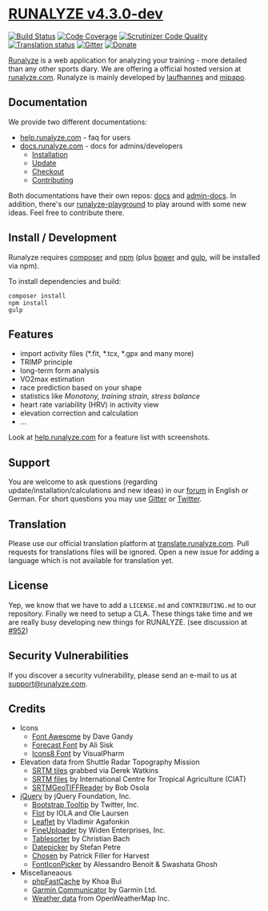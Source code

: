 # [RUNALYZE v4.3.0-dev](https://blog.runalyze.com)

[![Build Status](https://travis-ci.org/Runalyze/Runalyze.svg?branch=master)](https://travis-ci.org/Runalyze/Runalyze)
[![Code Coverage](https://scrutinizer-ci.com/g/Runalyze/Runalyze/badges/coverage.png?b=master)](https://scrutinizer-ci.com/g/Runalyze/Runalyze/?branch=master)
[![Scrutinizer Code Quality](https://scrutinizer-ci.com/g/Runalyze/Runalyze/badges/quality-score.png?b=master)](https://scrutinizer-ci.com/g/Runalyze/Runalyze/?branch=master)
[![Translation status](https://translate.runalyze.com/widgets/runalyze/-/svg-badge.svg)](http://translate.runalyze.de/engage/runalyze/?utm_source=widget)
[![Gitter](https://badges.gitter.im/Join%20Chat.svg)](https://gitter.im/Runalyze/Runalyze?utm_source=badge&utm_medium=badge&utm_campaign=pr-badge&utm_content=badge)
[![Donate](https://img.shields.io/badge/Donate-PayPal-green.svg)](https://www.paypal.com/cgi-bin/webscr?cmd=_s-xclick&hosted_button_id=97LV7VEAG4KK6)

[Runalyze](https://blog.runalyze.com) is a web application for analyzing your training - more detailed than any other sports diary.
We are offering a official hosted version at [runalyze.com](https://runalyze.com).
Runalyze is mainly developed by [laufhannes](https://github.com/laufhannes) and [mipapo](https://github.com/mipapo).

## Documentation
We provide two different documentations:
* [help.runalyze.com](https://help.runalyze.com) - faq for users
* [docs.runalyze.com](https://docs.runalyze.com) - docs for admins/developers
  * [Installation](https://docs.runalyze.com/en/latest/installation/4.x.html)
  * [Update](https://docs.runalyze.com/en/latest/upgrade/4.x.html)
  * [Checkout](https://docs.runalyze.com/en/latest/checkout.html)
  * [Contributing](https://docs.runalyze.com/en/latest/contribute.html)

Both documentations have their own repos: [docs](https://github.com/Runalyze/docs) and [admin-docs](https://github.com/Runalyze/admin-docs). In addition, there's our [runalyze-playground](https://github.com/Runalyze/runalyze-playground) to play around with some new ideas. Feel free to contribute there.

## Install / Development
Runalyze requires [composer](https://getcomposer.org/doc/00-intro.md#system-requirements) and
[npm](https://nodejs.org/en/download/)
(plus [bower](https://bower.io/) and
[gulp](https://gulpjs.com/), will be installed via npm).

To install dependencies and build:
```
composer install
npm install
gulp
```

## Features
 * import activity files (*.fit, *.tcx, *.gpx and many more)
 * TRIMP principle
 * long-term form analysis
 * VO2max estimation
 * race prediction based on your shape
 * statistics like *Monotony, training strain, stress balance*
 * heart rate variability (HRV) in activity view
 * elevation correction and calculation
 * ...

Look at [help.runalyze.com](https://help.runalyze.com/en/latest/features.html) for a feature list with screenshots.


## Support
You are welcome to ask questions (regarding update/installation/calculations and new ideas) in our [forum](https://forum.runalyze.com) in English or German. For short questions you may use [Gitter](https://gitter.im/Runalyze/Runalyze) or [Twitter](https://twitter.com/RunalyzeDE).

## Translation

Please use our official translation platform at [translate.runalyze.com](https://translate.runalyze.com). Pull requests for translations files will be ignored. Open a new issue for adding a language which is not available for translation yet.

## License
Yep, we know that we have to add a `LICENSE.md` and `CONTRIBUTING.md` to our repository. Finally we need to setup a CLA. These things take time and we are really busy developing new things for RUNALYZE.
 (see discussion at [#952](https://github.com/Runalyze/Runalyze/issues/952))

## Security Vulnerabilities

If you discover a security vulnerability, please send an e-mail to us at support@runalyze.com.

## Credits
* Icons
  * [Font Awesome](http://fontawesome.io/) by Dave Gandy
  * [Forecast Font](http://forecastfont.iconvau.lt/) by Ali Sisk
  * [Icons8 Font](https://icons8.com/) by VisualPharm
* Elevation data from Shuttle Radar Topography Mission
  * [SRTM tiles](http://dwtkns.com/srtm/) grabbed via Derek Watkins
  * [SRTM files](http://srtm.csi.cgiar.org/) by International Centre for Tropical  Agriculture (CIAT)
  * [SRTMGeoTIFFReader](https://www.osola.org.uk/elevations/index.htm) by Bob Osola
* [jQuery](https://jquery.org/) by jQuery Foundation, Inc.
  * [Bootstrap Tooltip](https://bootstrapdocs.com/v2.0.0/docs/javascript.html#tooltips) by Twitter, Inc.
  * [Flot](http://www.flotcharts.org/) by IOLA and Ole Laursen
  * [Leaflet](http://leafletjs.com/) by Vladimir Agafonkin
  * [FineUploader](https://github.com/Widen/fine-uploader) by Widen Enterprises, Inc.
  * [Tablesorter](http://tablesorter.com/docs/) by Christian Bach
  * [Datepicker](http://www.eyecon.ro/) by Stefan Petre
  * [Chosen](https://www.getharvest.com/) by Patrick Filler for Harvest
  * [FontIconPicker](https://codeb.it/) by Alessandro Benoit &amp; Swashata Ghosh
* Miscellaneaous
  * [phpFastCache](https://github.com/khoaofgod/phpfastcache) by Khoa Bui
  * [Garmin Communicator](https://software.garmin.com/de-DE/gcp.html) by Garmin Ltd.
  * [Weather data](http://openweathermap.org) from OpenWeatherMap Inc.
